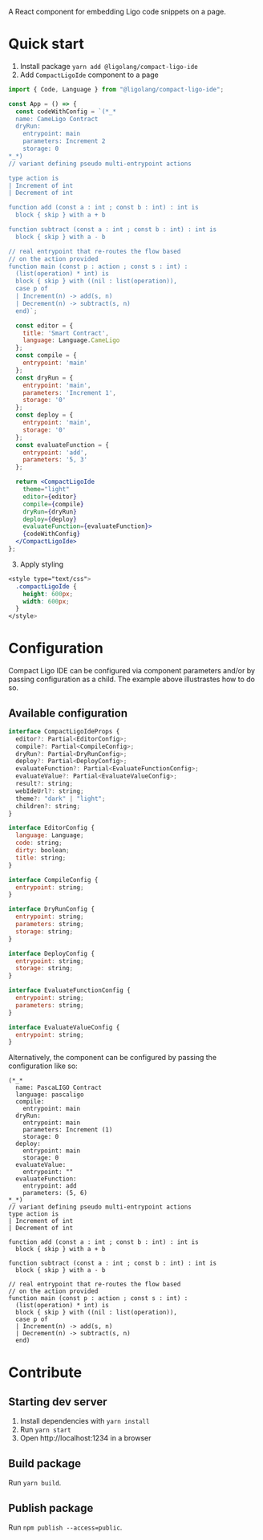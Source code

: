 A React component for embedding Ligo code snippets on a page.

# Quick start

1. Install package `yarn add @ligolang/compact-ligo-ide`
2. Add `CompactLigoIde` component to a page

```jsx
import { Code, Language } from "@ligolang/compact-ligo-ide";

const App = () => {
  const codeWithConfig = `(*_*
  name: CameLigo Contract
  dryRun:
    entrypoint: main
    parameters: Increment 2
    storage: 0
*_*)
// variant defining pseudo multi-entrypoint actions

type action is
| Increment of int
| Decrement of int

function add (const a : int ; const b : int) : int is
  block { skip } with a + b

function subtract (const a : int ; const b : int) : int is
  block { skip } with a - b

// real entrypoint that re-routes the flow based
// on the action provided
function main (const p : action ; const s : int) :
  (list(operation) * int) is
  block { skip } with ((nil : list(operation)),
  case p of
  | Increment(n) -> add(s, n)
  | Decrement(n) -> subtract(s, n)
  end)`;

  const editor = {
    title: 'Smart Contract',
    language: Language.CameLigo
  };
  const compile = {
    entrypoint: 'main'
  };
  const dryRun = {
    entrypoint: 'main',
    parameters: 'Increment 1',
    storage: '0'
  };
  const deploy = {
    entrypoint: 'main',
    storage: '0'
  };
  const evaluateFunction = {
    entrypoint: 'add',
    parameters: '5, 3'
  };

  return <CompactLigoIde
    theme="light"
    editor={editor}
    compile={compile}
    dryRun={dryRun}
    deploy={deploy}
    evaluateFunction={evaluateFunction}>
    {codeWithConfig}
  </CompactLigoIde>
};
```

3. Apply styling

```css
<style type="text/css">
  .compactLigoIde {
    height: 600px;
    width: 600px;
  }
</style>
```

# Configuration

Compact Ligo IDE can be configured via component parameters and/or by passing configuration as a child. The example above illustrastes how to do so.

## Available configuration

```js
interface CompactLigoIdeProps {
  editor?: Partial<EditorConfig>;
  compile?: Partial<CompileConfig>;
  dryRun?: Partial<DryRunConfig>;
  deploy?: Partial<DeployConfig>;
  evaluateFunction?: Partial<EvaluateFunctionConfig>;
  evaluateValue?: Partial<EvaluateValueConfig>;
  result?: string;
  webIdeUrl?: string;
  theme?: "dark" | "light";
  children?: string;
}

interface EditorConfig {
  language: Language;
  code: string;
  dirty: boolean;
  title: string;
}

interface CompileConfig {
  entrypoint: string;
}

interface DryRunConfig {
  entrypoint: string;
  parameters: string;
  storage: string;
}

interface DeployConfig {
  entrypoint: string;
  storage: string;
}

interface EvaluateFunctionConfig {
  entrypoint: string;
  parameters: string;
}

interface EvaluateValueConfig {
  entrypoint: string;
}
```

Alternatively, the component can be configured by passing the configuration like so:

```
(*_*
  name: PascaLIGO Contract
  language: pascaligo
  compile:
    entrypoint: main
  dryRun:
    entrypoint: main
    parameters: Increment (1)
    storage: 0
  deploy:
    entrypoint: main
    storage: 0
  evaluateValue:
    entrypoint: ""
  evaluateFunction:
    entrypoint: add
    parameters: (5, 6)
*_*)
// variant defining pseudo multi-entrypoint actions
type action is
| Increment of int
| Decrement of int

function add (const a : int ; const b : int) : int is
  block { skip } with a + b

function subtract (const a : int ; const b : int) : int is
  block { skip } with a - b

// real entrypoint that re-routes the flow based
// on the action provided
function main (const p : action ; const s : int) :
  (list(operation) * int) is
  block { skip } with ((nil : list(operation)),
  case p of
  | Increment(n) -> add(s, n)
  | Decrement(n) -> subtract(s, n)
  end)
```

# Contribute

## Starting dev server

1. Install dependencies with `yarn install`
2. Run `yarn start`
3. Open http://localhost:1234 in a browser

## Build package

Run `yarn build`.

## Publish package

Run `npm publish --access=public`.
